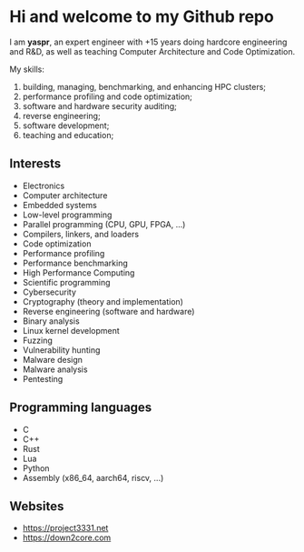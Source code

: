 # Hi and welcome to my Github repo

I am **yaspr**, an expert engineer with +15 years doing hardcore engineering and R&D, as well as teaching Computer Architecture and Code Optimization. 

My skills: 
  1) building, managing, benchmarking, and enhancing HPC clusters;
  2) performance profiling and code optimization;
  3) software and hardware security auditing;
  4) reverse engineering;
  5) software development;
  6) teaching and education;
     
## Interests
  - Electronics
  - Computer architecture
  - Embedded systems 
  - Low-level programming
  - Parallel programming (CPU, GPU, FPGA, ...)
  - Compilers, linkers, and loaders 
  - Code optimization
  - Performance profiling
  - Performance benchmarking
  - High Performance Computing
  - Scientific programming
  - Cybersecurity
  - Cryptography (theory and implementation)
  - Reverse engineering (software and hardware)
  - Binary analysis
  - Linux kernel development
  - Fuzzing
  - Vulnerability hunting
  - Malware design
  - Malware analysis
  - Pentesting

## Programming languages
  - C
  - C++
  - Rust
  - Lua
  - Python
  - Assembly (x86_64, aarch64, riscv, ...)
    
## Websites
  - https://project3331.net
  - https://down2core.com
